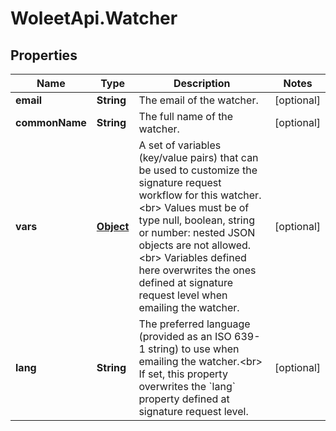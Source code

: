 # WoleetApi.Watcher

## Properties

Name | Type | Description | Notes
------------ | ------------- | ------------- | -------------
**email** | **String** | The email of the watcher.  | [optional] 
**commonName** | **String** | The full name of the watcher. | [optional] 
**vars** | [**Object**](.md) | A set of variables (key/value pairs) that can be used to customize the signature request workflow for this watcher.&lt;br&gt; Values must be of type null, boolean, string or number: nested JSON objects are not allowed.&lt;br&gt; Variables defined here overwrites the ones defined at signature request level when emailing the watcher.  | [optional] 
**lang** | **String** | The preferred language (provided as an ISO 639-1 string) to use when emailing the watcher.&lt;br&gt; If set, this property overwrites the &#x60;lang&#x60; property defined at signature request level.  | [optional] 


